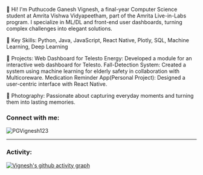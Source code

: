 <link rel="stylesheet" type='text/css' href="https://cdn.jsdelivr.net/gh/devicons/devicon@latest/devicon.min.css" />

👋 Hi! I'm Puthucode Ganesh Vignesh, a final-year Computer Science student at Amrita Vishwa Vidyapeetham, part of the Amrita Live-in-Labs program. I specialize in ML/DL and front-end user dashboards, turning complex challenges into elegant solutions.

🔧 Key Skills: Python, Java, JavaScript, React Native, Plotly, SQL, Machine Learning, Deep Learning

📱 Projects:
Web Dashboard for Telesto Energy: Developed a module for an interactive web dashboard for Telesto.
Fall-Detection System: Created a system using machine learning for elderly safety in collaboration with Multicoreware.
Medication Reminder App(Personal Project): Designed a user-centric interface with React Native.

📸 Photography: Passionate about capturing everyday moments and turning them into lasting memories.

<h3 align="left">Connect with me:</h3>
<p align="left">
<a href="https://www.linkedin.com/in/puthucode-ganesh-vignesh-b8bb541b3/" target="blank"><i align="center" class="devicon-linkedin-plain colored" alt="PGVignesh123" height="40" width="60" ></i>
</a>
</p>

<p align="left"> <img src="https://komarev.com/ghpvc/?username=PGVignesh123&label=Profile%20views&color=0e75b6&style=flat" alt="PGVignesh123" /> </p>


------
<h3 align="left">Activity:</h3>

[![Vignesh's github activity graph](https://github-readme-activity-graph.vercel.app/graph?username=PGVignesh123&bg_color=100f0f&color=4c5e9e&line=4c569e&point=403e41&area=true&hide_border=true)](https://github.com/PGVignesh123/github-readme-activity-graph)
